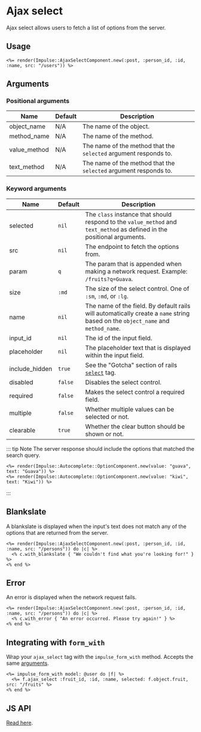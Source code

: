 # Ajax select

Ajax select allows users to fetch a list of options from the server.

## Usage

```erb
<%= render(Impulse::AjaxSelectComponent.new(:post, :person_id, :id, :name, src: "/users")) %>
```

## Arguments

### Positional arguments

| Name         | Default   | Description                                                      |
| ------       | --------- | -------------                                                    |
| object_name  | N/A       | The name of the object.                                          |
| method_name  | N/A       | The name of the method.                                          |
| value_method | N/A       | The name of the method that the `selected` argument responds to. |
| text_method  | N/A       | The name of the method that the `selected` argument responds to. |

### Keyword arguments

| Name           | Default   | Description                                                                                                                                      |
| ------         | --------- | -------------                                                                                                                                    |
| selected       | `nil`     | The `class` instance that should respond to the `value_method` and `text_method` as defined in the positional arguments.                         |
| src            | `nil`     | The endpoint to fetch the options from.                                                                                                          |
| param          | `q`       | The param that is appended when making a network request. Example: `/fruits?q=Guava`.                                                            |
| size           | `:md`     | The size of the select control. One of `:sm`, `:md`, or `:lg`.                                                                                   |
| name           | `nil`     | The name of the field. By default rails will automatically create a `name` string based on the `object_name` and `method_name`.                  |
| input_id       | `nil`     | The id of the input field.                                                                                                                       |
| placeholder    | `nil`     | The placeholder text that is displayed within the input field.                                                                                   |
| include_hidden | `true`    | See the "Gotcha" section of rails [`select`](https://api.rubyonrails.org/classes/ActionView/Helpers/FormOptionsHelper.html#method-i-select) tag. |
| disabled       | `false`   | Disables the select control.                                                                                                                     |
| required       | `false`   | Makes the select control a required field.                                                                                                       |
| multiple       | `false`   | Whether multiple values can be selected or not.                                                                                                  |
| clearable      | `true`    | Whether the clear button should be shown or not.                                                                                                 |

::: tip Note
The server response should include the options that matched the search query.

```erb
<%= render(Impulse::Autocomplete::OptionComponent.new(value: "guava", text: "Guava")) %>
<%= render(Impulse::Autocomplete::OptionComponent.new(value: "kiwi", text: "Kiwi")) %>
```
:::

## Blankslate

A blankslate is displayed when the input's text does not match any of the options that are returned from the server.

```erb
<%= render(Impulse::AjaxSelectComponent.new(:post, :person_id, :id, :name, src: "/persons")) do |c| %>
  <% c.with_blankslate { "We couldn't find what you're looking for!" } %>
<% end %>
```

## Error

An error is displayed when the network request fails.

```erb
<%= render(Impulse::AjaxSelectComponent.new(:post, :person_id, :id, :name, src: "/persons")) do |c| %>
  <% c.with_error { "An error occurred. Please try again!" } %>
<% end %>
```

## Integrating with `form_with`

Wrap your `ajax_select` tag with the `impulse_form_with` method. Accepts the same [arguments](#arguments).

```erb
<%= impulse_form_with model: @user do |f| %>
  <%= f.ajax_select :fruit_id, :id, :name, selected: f.object.fruit, src: "/fruits" %>
<% end %>
```

## JS API

[Read here](../js-api/autocomplete.md).
